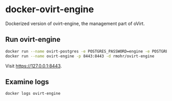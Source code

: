 # docker-ovirt-engine
Dockerized version of ovirt-engine, the management part of oVirt.

## Run ovirt-engine

```bash
docker run --name ovirt-postgres -e POSTGRES_PASSWORD=engine -e POSTGRES_USER=engine -e POSTGRES_DB=engine -d rmohr/ovirt-postgres
docker run --name ovirt-engine -p 8443:8443 -d rmohr/ovirt-engine

```

Visit https://127.0.0.1:8443.

## Examine logs

```bash
docker logs ovirt-engine
```

